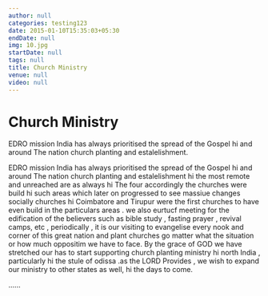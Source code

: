 ```yaml
---
author: null
categories: testing123
date: 2015-01-10T15:35:03+05:30
endDate: null
img: 10.jpg
startDate: null
tags: null
title: Church Ministry
venue: null
video: null
---
```

# Church Ministry
EDRO mission India has always prioritised the spread of the Gospel hi and around The nation church planting and estalelishment. 

<!--more-->
  EDRO mission India has always prioritised the spread of the Gospel hi and around The nation church planting and estalelishment hi the most remote and unreached are as always hi The four accordingly the churches were build hi such areas which later on progressed to see massiue changes socially churches hi Coimbatore and Tirupur   were the first churches to have even build in the particulars areas . we also eurtucf meeting for the edification of the believers such as bible study , fasting prayer , revival camps, etc , periodically , it is our visiting to evangelise every nook and corner of this great nation and plant churches go matter what the situation or how much oppositim we have to face. By the grace of GOD we have stretched our has to start supporting church planting ministry hi north India , particularly hi the stule of odissa .as the LORD Provides  , we wish to expand our ministry to other states as well, hi the days to come.

......